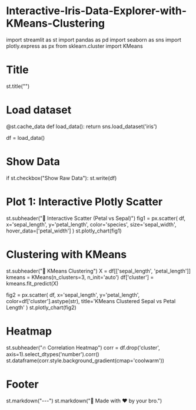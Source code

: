 # Interactive-Iris-Data-Explorer-with-KMeans-Clustering
import streamlit as st
import pandas as pd
import seaborn as sns
import plotly.express as px
from sklearn.cluster import KMeans

# Title
st.title("")

# Load dataset
@st.cache_data
def load_data():
    return sns.load_dataset('iris')

df = load_data()

# Show Data
if st.checkbox("Show Raw Data"):
    st.write(df)

# Plot 1: Interactive Plotly Scatter
st.subheader("🌸 Interactive Scatter (Petal vs Sepal)")
fig1 = px.scatter(
    df, x='sepal_length', y='petal_length',
    color='species', size='sepal_width',
    hover_data=['petal_width']
)
st.plotly_chart(fig1)

# Clustering with KMeans
st.subheader("🤖 KMeans Clustering")
X = df[['sepal_length', 'petal_length']]
kmeans = KMeans(n_clusters=3, n_init='auto')
df['cluster'] = kmeans.fit_predict(X)

fig2 = px.scatter(
    df, x='sepal_length', y='petal_length',
    color=df['cluster'].astype(str),
    title='KMeans Clustered Sepal vs Petal Length'
)
st.plotly_chart(fig2)

# Heatmap
st.subheader("🔥 Correlation Heatmap")
corr = df.drop('cluster', axis=1).select_dtypes('number').corr()
st.dataframe(corr.style.background_gradient(cmap='coolwarm'))

# Footer
st.markdown("---")
st.markdown("🚀 Made with ❤️ by your bro.")

